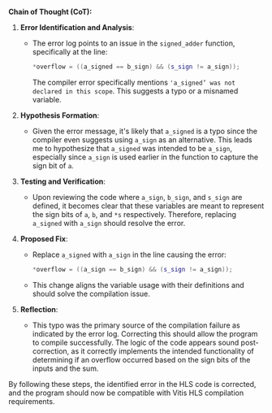 **Chain of Thought (CoT):**

1. **Error Identification and Analysis**:
   - The error log points to an issue in the `signed_adder` function, specifically at the line:
     ```cpp
     *overflow = ((a_signed == b_sign) && (s_sign != a_sign));
     ```
     The compiler error specifically mentions `'a_signed’ was not declared in this scope`. This suggests a typo or a misnamed variable.

2. **Hypothesis Formation**:
   - Given the error message, it's likely that `a_signed` is a typo since the compiler even suggests using `a_sign` as an alternative. This leads me to hypothesize that `a_signed` was intended to be `a_sign`, especially since `a_sign` is used earlier in the function to capture the sign bit of `a`.

3. **Testing and Verification**:
   - Upon reviewing the code where `a_sign`, `b_sign`, and `s_sign` are defined, it becomes clear that these variables are meant to represent the sign bits of `a`, `b`, and `*s` respectively. Therefore, replacing `a_signed` with `a_sign` should resolve the error.

4. **Proposed Fix**:
   - Replace `a_signed` with `a_sign` in the line causing the error:
     ```cpp
     *overflow = ((a_sign == b_sign) && (s_sign != a_sign));
     ```
   - This change aligns the variable usage with their definitions and should solve the compilation issue.

5. **Reflection**:
   - This typo was the primary source of the compilation failure as indicated by the error log. Correcting this should allow the program to compile successfully. The logic of the code appears sound post-correction, as it correctly implements the intended functionality of determining if an overflow occurred based on the sign bits of the inputs and the sum.

By following these steps, the identified error in the HLS code is corrected, and the program should now be compatible with Vitis HLS compilation requirements.